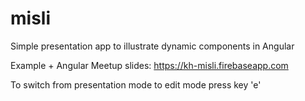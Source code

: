 # misli

Simple presentation app to illustrate dynamic components in Angular

Example + Angular Meetup slides: https://kh-misli.firebaseapp.com

To switch from presentation mode to edit mode press key 'e'
